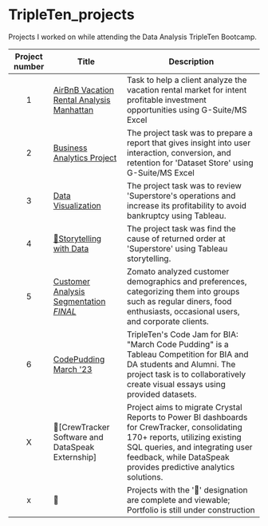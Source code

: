 # TripleTen_projects
Projects I worked on while attending the Data Analysis TripleTen Bootcamp.

| Project number | Title | Description |
| :----------------------: | ---------------------- | ---------------------- |
| 1 | [AirBnB Vacation Rental Analysis Manhattan](https://github.com/LeeRIII/Data_projects_TripleTen/tree/main/AirBnB%20Vacation%20Rental%20Market) | Task to help a client analyze the vacation rental market for intent profitable investment opportunities using G-Suite/MS Excel | 
| 2 | [Business Analytics Project](https://github.com/LeeRIII/Data_projects_TripleTen/tree/main/Business%20Analytics%20Project%20E-Commerce) | The project task was to prepare a report that gives insight into user interaction, conversion, and retention for 'Dataset Store' using G-Suite/MS Excel | 
| 3 | [Data Visualization](https://github.com/LeeRIII/Data_projects_TripleTen/blob/main/Data%20Visualization/ReadMe.md) | The project task was to review 'Superstore's operations and increase its profitability to avoid bankruptcy using Tableau. | 
| 4 | [🚧Storytelling with Data](https://public.tableau.com/views/Book1WIP1_3/Dashboard1?:language=en-US&:sid=&:display_count=n&:origin=viz_share_link) | The project task was find the cause of returned order at 'Superstore' using Tableau storytelling. | 
| 5 | [Customer Analysis Segmentation *FINAL*](https://github.com/LeeRIII/Data_projects_TripleTen/blob/main/Customer%20Analysis%20Segmentation/ReadMe.md)| Zomato analyzed customer demographics and preferences, categorizing them into groups such as regular diners, food enthusiasts, occasional users, and corporate clients.| 
| 6 | [CodePudding March '23](https://github.com/LeeRIII/Data_projects_TripleTen/tree/main/CodePudding%20March%20'23) | TripleTen's Code Jam for BIA: "March Code Pudding" is a Tableau Competition for BIA and DA students and Alumni. The project task is to collaboratively create visual essays using provided datasets. |
| X | 🚧[CrewTracker Software and DataSpeak Externship]| Project aims to migrate Crystal Reports to Power BI dashboards for CrewTracker, consolidating 170+ reports, utilizing existing SQL queries, and integrating user feedback, while DataSpeak provides predictive analytics solutions.|
| x | 🚧 | Projects with the '🚧' designation are complete and viewable; Portfolio is still under construction |
